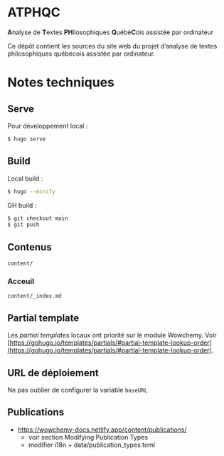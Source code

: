 # ATPHQC

**A**nalyse de **T**extes **PH**ilosophiques **Q**uébé**C**ois assistée par ordinateur

Ce dépôt contient les sources du site web du projet d’analyse de textes philosophiques québécois assistée par ordinateur.

# Notes techniques

## Serve

Pour développement local :

```bash
$ hugo serve
```

## Build

Local build :

```bash
$ hugo --minify
```

GH build :

```bash
$ git checkout main
$ git push
```

## Contenus

`content/`

### Acceuil

`content/_index.md`

## Partial template

Les *partial templates* locaux ont priorité sur le module Wowchemy. Voir [https://gohugo.io/templates/partials/#partial-template-lookup-order](https://gohugo.io/templates/partials/#partial-template-lookup-order).

## URL de déploiement

Ne pas oublier de configurer la variable `baseURL`

## Publications

- https://wowchemy-docs.netlify.app/content/publications/
  - voir section Modifying Publication Types
  - modifier i18n + data/publication_types.toml
